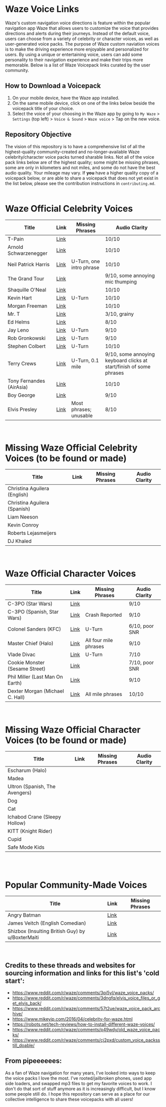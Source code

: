 # Waze Voice Links

Waze's custom navigation voice directions is feature within the popular navigation app Waze that allows users to customize the voice that provides directions and alerts during their journeys. Instead of the default voice, users can choose from a variety of celebrity or character voices, as well as user-generated voice packs. The purpose of Waze custom naviation voices is to make the driving experience more enjoyable and personalized for users. By using a unique or entertaining voice, users can add some personality to their navigation experience and make their trips more memorable.
Below is a list of Waze Voicepack links curated by the user community. 

## How to Download a Voicepack 
1. On your mobile device, have the Waze app installed.
2. On the same mobile device, click on one of the links below beside the voicepack title of your choice.
3. Select the voice of your choosing in the Waze app by going to `My Waze` > `Settings` (top left) > `Voice & Sound` > `Waze voice` > Tap on the new voice.

## Repository Objective
The vision of this repository is to have a comprehensive list of all the highest-quality community-created and no-longer-available Waze celebrity/character voice packs turned sharable links. Not all of the voice pack links below are of the highest quality; some might be missing phrases, some are only in kilometers and not miles, and some do not have the best audio quality. Your mileage may vary. If **you** have a higher quality copy of a voicepack below, or are able to share a voicepack that does not yet exist in the list below, please see the contribution instructions in `contributing.md`.
<br><br>

# Waze Official Celebrity Voices
| Title                             | Link                                                                      | Missing Phrases            | Audio Clarity                |
| --------------------------------- | ------------------------------------------------------------------------- | -------------------------- | ---------------------------- |
| T-Pain                            |[Link](https://waze.com/ul?acvp=F756E1E3-C1ED-4673-9567-336A65B81550)      |                            |10/10                         |
| Arnold Schwarzenegger             |[Link](https://waze.com/ul?acvp=FE27FDD2-5AE2-4E5E-A502-98A19C94EE1B)      |                            |10/10                         |
| Neil Patrick Harris               |[Link](https://waze.com/ul?acvp=CEAC8239-71A1-40E4-899A-661FB43A77B5)      |U-Turn, one intro phrase    |10/10                         |
| The Grand Tour                    |[Link](https://waze.com/ul?acvp=5485F8E2-FD27-4A7F-91E7-4F1785CDEB56)      |                            |9/10, some annoying mic thumping|
| Shaquille O'Neal                  |[Link](https://waze.com/ul?acvp=B6A59A15-F67A-49D2-9739-41973CBEEB20)      |                            |10/10                         |
| Kevin Hart                        |[Link](https://waze.com/ul?acvp=7D8213FA-2FD5-41D5-A26E-2ADC971E65F7)      |U-Turn                      |10/10                         |
| Morgan Freeman                    |[Link](https://waze.com/ul?acvp=9E5BC409-A342-4C3F-8E90-FF511D6D5ED5)      |                            |10/10                         |
| Mr. T                             |[Link](https://waze.com/ul?acvp=3D852AE0-9EB4-4BBA-995E-A403CB7FAEDC)      |                            |3/10, grainy                  |
| Ed Helms                          |[Link](https://waze.com/ul?acvp=241CD4A3-3E35-4EBB-822B-BAC71CB3563A)      |                            |8/10                          |
| Jay Leno                          |[Link](https://waze.com/ul?acvp=1F511A6F-6DF3-46E0-858D-53E6D489A0FE)      |U-Turn                      |9/10                          |
| Rob Gronkowski                    |[Link](https://waze.com/ul?acvp=82E7E1A4-9164-418C-BE1F-C6D7F1070150)      |U-Turn                      |9/10                          |
| Stephen Colbert                   |[Link](https://waze.com/ul?acvp=910CBAA5-5E79-4447-A28A-07EA47CC8B76)      |U-Turn                      |10/10                         |
| Terry Crews                       |[Link](https://waze.com/ul?acvp=74A17DB5-DB93-4DF1-8036-CDFA99692144)      |U-Turn, 0.1 mile            |9/10, some annoying keyboard clicks at start/finish of some phrases |
| Tony Fernandes (AirAsia)          |[Link](https://waze.com/ul?acvp=75353987-5055-4C6D-98F6-18AA4496BD9C)      |                            |10/10                         |
| Boy George                        |[Link](https://waze.com/ul?acvp=7c06133e-73e7-40e9-9e65-f1317c10863c)      |                            |9/10                          |
| Elvis Presley                     |[Link](https://waze.com/ul?acvp=10E95E2D-157D-4F60-B472-72A5185DAABD)      |Most phrases; unusable      |8/10                          |
<br>

# Missing Waze Official Celebrity Voices (to be found or made)
| Title                             | Link                                                                      | Missing Phrases            | Audio Clarity                |
| --------------------------------- | ------------------------------------------------------------------------- | -------------------------- | ---------------------------- |
| Christina Aguilera (English)      |[]()                                                                       |                            |                              |
| Christina Aguilera (Spanish)      |[]()                                                                       |                            |                              |
| Liam Neeson                       |[]()                                                                       |                            |                              |
| Kevin Conroy                      |[]()                                                                       |                            |                              |
| Roberts Lejasmeijers              |[]()                                                                       |                            |                              |
| DJ Khaled                         |[]()                                                                       |                            |                              |
<br>

# Waze Official Character Voices
| Title                             | Link                                                                      | Missing Phrases            | Audio Clarity                |
| --------------------------------- | ------------------------------------------------------------------------- | -------------------------- | ---------------------------- |
| C-3PO (Star Wars)                 |[Link](https://waze.com/ul?acvp=7EE59258-28AF-46D4-99F0-FE24808F04E0)      |                            |9/10                          |
| C-3PO (Spanish, Star Wars)        |[Link](https://waze.com/ul?acvp=65BD7D6B-DF3B-4649-B5E0-E5796F8E0B43)      |Crash Reported              |9/10                          |
| Colonel Sanders (KFC)             |[Link](https://waze.com/ul?acvp=5C1F6F08-BE6F-4578-A2F7-7A01D0FA8044)      |U-Turn                      |6/10, poor SNR                |
| Master Chief (Halo)               |[Link](https://waze.com/ul?acvp=4f3415ff-b6d1-4c05-bfaf-7b88cdd01a88)      |All four mile phrases       |9/10                          |
| Vlade Divac                       |[Link](https://waze.com/ul?acvp=2A2745BD-EB06-4577-9EB6-DBCA2B2F2F45)      |U-Turn                      |7/10                          |
| Cookie Monster (Sesame Street)    |[Link](https://waze.com/ul?acvp=74ae02e2-d817-4384-86ea-f8a5b3a1926a)      |                            |7/10, poor SNR                |
| Phil Miller (Last Man On Earth)   |[Link](https://waze.com/ul?acvp=B1DC04B3-9D04-4DA6-BD0C-471A6D8BD841)      |                            |9/10                          |
| Dexter Morgan (Michael C. Hall)   |[Link](https://waze.com/ul?acvp=b7f530dd-09f9-4256-89a3-2a759554a2e5)      |All mile phrases            |10/10                         |
<br>

# Missing Waze Official Character Voices (to be found or made)
| Title                             | Link                                                                      | Missing Phrases            | Audio Clarity                |
| --------------------------------- | ------------------------------------------------------------------------- | -------------------------- | ---------------------------- |
| Escharum (Halo)                   |[]()                                                                       |                            |                              |
| Madea                             |[]()                                                                       |                            |                              |
| Ultron (Spanish, The Avengers)    |[]()                                                                       |                            |                              |
| Dog                               |[]()                                                                       |                            |                              |
| Cat                               |[]()                                                                       |                            |                              |
| Ichabod Crane (Sleepy Hollow)     |[]()                                                                       |                            |                              |
| KITT (Knight Rider)               |[]()                                                                       |                            |                              | may be community created -unsure
| Cupid                             |[]()                                                                       |                            |                              |
| Safe Mode Kids                    |[]()                                                                       |                            |                              |
<br><br>

# Popular Community-Made Voices
| Title                             | Link                                                                      | Missing Phrases            |
| --------------------------------- | ------------------------------------------------------------------------- | -------------------------- |
| Angry Batman                      |[Link](https://waze.com/ul?acvp=AA20F70F-58AB-4357-82A2-D06A275F1208)      |                            |
| James Veitch (English Comedian)   |[Link](https://waze.com/ul?acvp=5D75A1F4-50BC-4EDE-AEFA-753B50C64FC0)      |                            |
| Shizbox (Insulting British Guy) by u/BoxterMaiti         |[Link](https://waze.com/ul?acvp=5D75A1F4-50BC-4EDE-AEFA-753B50C64FC0)      |                            |

<br>

## Credits to these threads and websites for sourcing information and links for this list's 'cold start':
- https://www.reddit.com/r/waze/comments/3pi5yl/waze_voice_packs/
- https://www.reddit.com/r/waze/comments/3dngfq/elvis_voice_files_or_get_elvis_back/
- https://www.reddit.com/r/waze/comments/57t2ue/waze_voice_pack_archive/
- https://www.mikeyip.com/2016/04/celebrity-for-waze.html
- https://robots.net/tech-reviews/how-to-install-different-waze-voices/
- https://www.reddit.com/r/waze/comments/p49wdy/old_waze_voice_packs/
- https://www.reddit.com/r/waze/comments/cj2pxd/custom_voice_packsstill_doable/

## From pipeeeeees:
As a fan of Waze navigation for many years, I've looked into ways to keep the voice packs I love the most. I've rooted/jailbroken phones, used app side loaders, and swapped mp3 files to get my favorite voices to work. I don't do that sort of stuff anymore as it is increasingly difficult, but I know some people still do. I hope this repository can serve as a place for our collective intelligence to share these voicepacks with all users!